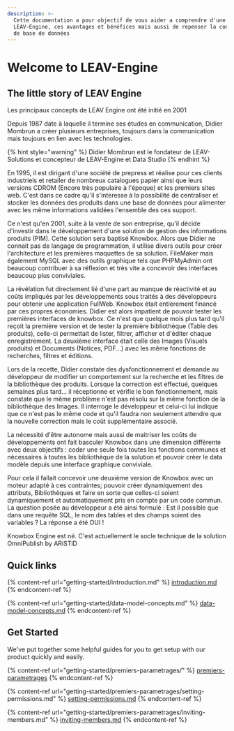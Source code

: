 ```yaml
---
description: >-
  Cette documentation a pour objectif de vous aider a comprendre d'une part
  LEAV-Engine, ces avantages et bénéfices mais aussi de repenser la conception
  de base de données
---
```


# Welcome to LEAV-Engine



## The little story of LEAV Engine

Les principaux concepts de LEAV Engine ont été initié en 2001

Depuis 1987 date à laquelle il termine ses études en communication, Didier Mombrun a créer plusieurs entreprises, toujours dans la communication mais toujours en lien avec les technologies.

{% hint style="warning" %}
Didier Mombrun est le fondateur de LEAV-Solutions et concepteur de LEAV-Engine et Data Studio
{% endhint %}

En 1995, il est dirigant d'une société de prepress et réalise pour ces clients industriels et retailer de nombreux catalogues papier ainsi que leurs versions CDROM (Encore très populaire à l'époque) et les premiers sites web. C'est dans ce cadre qu'il s'interesse à la possibilité de centraliser et stocker les données des produits dans une base de données pour alimenter avec les même informations validées l'ensemble des ces support.

Ce n'est qu'en 2001, suite à la vente de son entreprise, qu'il décide d'investir dans le développement d'une solution de gestion des informations produits (PIM). Cette solution sera baptisé Knowbox. Alors que Didier ne connait pas de langage de programmation, il utilise divers outils pour créer l'architecture et les premières maquettes de sa solution. FileMaker mais également MySQL avec des outils graphique tels que PHPMyAdmin ont beaucoup contribuer à sa réflexion et très vite a concevoir des interfaces beaucoup plus conviviales.

La révélation fut directement lié d'une part au manque de réactivité et au coûts impliqués par les développements sous traités à des développeurs pour obtenir une application FullWeb. Knowbox était entièrement financé par ces propres économies. Didier est alors impatient de pouvoir tester les premières interfaces de knowbox. Ce n'est que quelque mois plus tard qu'il reçoit la première version et de tester la première bibliothèque (Table des produits), celle-ci permettait de lister, filtrer, afficher et d'éditer chaque enregistrement. La deuxième interface était celle des Images (Visuels produits) et Documents (Notices, PDF...) avec les même fonctions de recherches, filtres et éditions.

Lors de la recette, Didier constate des dysfonctionnement et demande au développeur de modifier un comportement sur la recherche et les filtres de la bibliothèque des produits. Lorsque la correction est effectué, quelques semaines plus tard... il réceptionne et vérifie le bon fonctionnement, mais constate que le même problème n'est pas résolu sur la même fonction de la bibliothèque des Images. Il interroge le développeur et celui-ci lui indique que ce n'est pas le même code et qu'il faudra non seulement attendre que la nouvelle correction mais le coût supplémentaire associé.

La nécessité d'être autonome mais aussi de maitriser les coûts de développements ont fait basculer Knowbox dans une dimension différente avec deux objectifs : coder une seule fois toutes les fonctions communes et nécessaires à toutes les bibliothèque de la solution et pouvoir créer le data modèle depuis une interface graphique conviviale.

Pour cela il fallait concevoir une deuxième version de Knowbox avec un moteur adapté à ces contraintes; pouvoir créer dynamiquement des attributs, Bibliothèques et faire en sorte que celles-ci soient dynamiquement et automatiquement pris en compte par un code commun. La question posée au développeur a été ainsi formulé : Est il possible que dans une requête SQL, le nom des tables et des champs soient des variables ? La réponse a été OUI !

Knowbox Engine est né. C'est actuellement le socle technique de la solution OmniPublish by ARiSTiD



## Quick links

{% content-ref url="getting-started/introduction.md" %}
[introduction.md](getting-started/introduction.md)
{% endcontent-ref %}

{% content-ref url="getting-started/data-model-concepts.md" %}
[data-model-concepts.md](getting-started/data-model-concepts.md)
{% endcontent-ref %}

## Get Started

We've put together some helpful guides for you to get setup with our product quickly and easily.

{% content-ref url="getting-started/premiers-parametrages/" %}
[premiers-parametrages](getting-started/premiers-parametrages/)
{% endcontent-ref %}

{% content-ref url="getting-started/premiers-parametrages/setting-permissions.md" %}
[setting-permissions.md](getting-started/premiers-parametrages/setting-permissions.md)
{% endcontent-ref %}

{% content-ref url="getting-started/premiers-parametrages/inviting-members.md" %}
[inviting-members.md](getting-started/premiers-parametrages/inviting-members.md)
{% endcontent-ref %}
